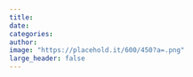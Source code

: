 ```yaml
---
title:
date:
categories:
author:
image: "https://placehold.it/600/450?a=.png"
large_header: false
---
```

